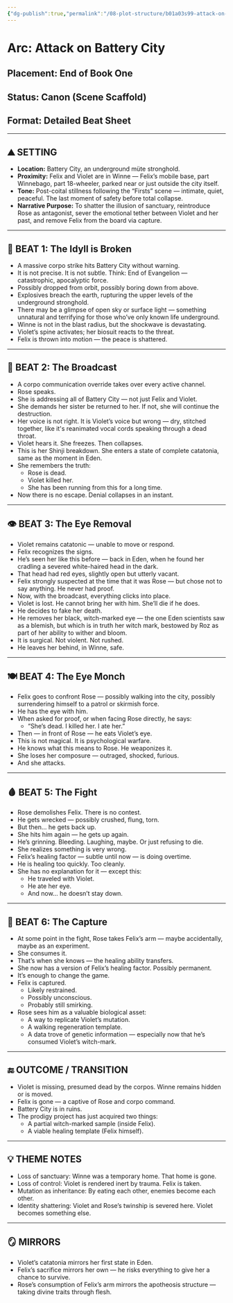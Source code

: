 ```yaml
---
{"dg-publish":true,"permalink":"/08-plot-structure/b01a03s99-attack-on-battery-city/","created":"2025-10-26T17:40:50.600-05:00","updated":"2025-10-26T17:42:54.621-05:00"}
---
```


# Arc: Attack on Battery City  
## Placement: End of Book One  
## Status: Canon (Scene Scaffold)  
## Format: Detailed Beat Sheet

---

## ⛰️ SETTING

- **Location:** Battery City, an underground müte stronghold.
- **Proximity:** Felix and Violet are in Winne — Felix’s mobile base, part Winnebago, part 18-wheeler, parked near or just outside the city itself.
- **Tone:** Post-coital stillness following the “Firsts” scene — intimate, quiet, peaceful. The last moment of safety before total collapse.
- **Narrative Purpose:** To shatter the illusion of sanctuary, reintroduce Rose as antagonist, sever the emotional tether between Violet and her past, and remove Felix from the board via capture.

---

## 🧨 BEAT 1: The Idyll is Broken

- A massive corpo strike hits Battery City without warning.  
- It is not precise. It is not subtle. Think: End of Evangelion — catastrophic, apocalyptic force.  
- Possibly dropped from orbit, possibly boring down from above.  
- Explosives breach the earth, rupturing the upper levels of the underground stronghold.  
- There may be a glimpse of open sky or surface light — something unnatural and terrifying for those who’ve only known life underground.  
- Winne is not in the blast radius, but the shockwave is devastating.  
- Violet’s spine activates; her biosuit reacts to the threat.  
- Felix is thrown into motion — the peace is shattered.

---

## 📡 BEAT 2: The Broadcast

- A corpo communication override takes over every active channel.  
- Rose speaks.  
- She is addressing all of Battery City — not just Felix and Violet.  
- She demands her sister be returned to her. If not, she will continue the destruction.  
- Her voice is not right. It is Violet’s voice but wrong — dry, stitched together, like it's reanimated vocal cords speaking through a dead throat.  
- Violet hears it. She freezes. Then collapses.  
- This is her Shinji breakdown. She enters a state of complete catatonia, same as the moment in Eden.  
- She remembers the truth:  
  - Rose is dead.  
  - Violet killed her.  
  - She has been running from this for a long time.  
- Now there is no escape. Denial collapses in an instant.

---

## 👁️ BEAT 3: The Eye Removal

- Violet remains catatonic — unable to move or respond.  
- Felix recognizes the signs.  
- He’s seen her like this before — back in Eden, when he found her cradling a severed white-haired head in the dark.  
- That head had red eyes, slightly open but utterly vacant.  
- Felix strongly suspected at the time that it was Rose — but chose not to say anything. He never had proof.  
- Now, with the broadcast, everything clicks into place.  
- Violet is lost. He cannot bring her with him. She’ll die if he does.  
- He decides to fake her death.  
- He removes her black, witch-marked eye — the one Eden scientists saw as a blemish, but which is in truth her witch mark, bestowed by Roz as part of her ability to wither and bloom.  
- It is surgical. Not violent. Not rushed.  
- He leaves her behind, in Winne, safe.

---

## 🍽️ BEAT 4: The Eye Monch

- Felix goes to confront Rose — possibly walking into the city, possibly surrendering himself to a patrol or skirmish force.  
- He has the eye with him.  
- When asked for proof, or when facing Rose directly, he says:  
  - “She’s dead. I killed her. I ate her.”  
- Then — in front of Rose — he eats Violet’s eye.  
- This is not magical. It is psychological warfare.  
- He knows what this means to Rose. He weaponizes it.  
- She loses her composure — outraged, shocked, furious.  
- And she attacks.

---

## 🩸 BEAT 5: The Fight

- Rose demolishes Felix. There is no contest.  
- He gets wrecked — possibly crushed, flung, torn.  
- But then... he gets back up.  
- She hits him again — he gets up again.  
- He’s grinning. Bleeding. Laughing, maybe. Or just refusing to die.  
- She realizes something is very wrong.  
- Felix’s healing factor — subtle until now — is doing overtime.  
- He is healing too quickly. Too cleanly.  
- She has no explanation for it — except this:  
  - He traveled with Violet.  
  - He ate her eye.  
  - And now... he doesn’t stay down.

---

## 🧬 BEAT 6: The Capture

- At some point in the fight, Rose takes Felix’s arm — maybe accidentally, maybe as an experiment.  
- She consumes it.  
- That’s when she knows — the healing ability transfers.  
- She now has a version of Felix’s healing factor. Possibly permanent.  
- It’s enough to change the game.  
- Felix is captured.  
  - Likely restrained.  
  - Possibly unconscious.  
  - Probably still smirking.  
- Rose sees him as a valuable biological asset:  
  - A way to replicate Violet’s mutation.  
  - A walking regeneration template.  
  - A data trove of genetic information — especially now that he’s consumed Violet’s witch-mark.

---

## 🔚 OUTCOME / TRANSITION

- Violet is missing, presumed dead by the corpos. Winne remains hidden or is moved.  
- Felix is gone — a captive of Rose and corpo command.  
- Battery City is in ruins.  
- The prodigy project has just acquired two things:  
  - A partial witch-marked sample (inside Felix).  
  - A viable healing template (Felix himself).

---

## 💡 THEME NOTES

- Loss of sanctuary: Winne was a temporary home. That home is gone.  
- Loss of control: Violet is rendered inert by trauma. Felix is taken.  
- Mutation as inheritance: By eating each other, enemies become each other.  
- Identity shattering: Violet and Rose’s twinship is severed here. Violet becomes something else.

---

## 🪞 MIRRORS

- Violet’s catatonia mirrors her first state in Eden.  
- Felix’s sacrifice mirrors her own — he risks everything to give her a chance to survive.  
- Rose’s consumption of Felix’s arm mirrors the apotheosis structure — taking divine traits through flesh.